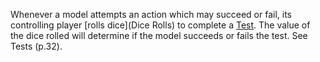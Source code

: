 Whenever a model attempts an action which may succeed or fail, its controlling player [rolls dice](Dice Rolls) to complete a [Test](Tests.md).
The value of the dice rolled will determine if the model succeeds or fails the test.
See Tests (p.32).